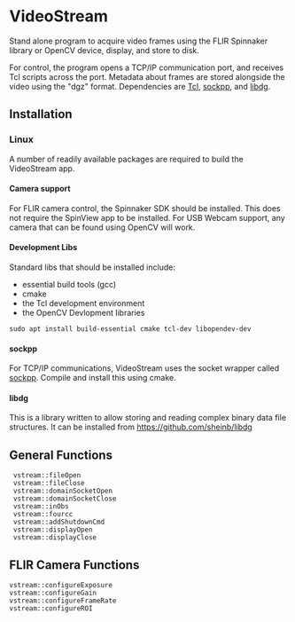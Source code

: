 # VideoStream

Stand alone program to acquire video frames using the FLIR Spinnaker library or OpenCV device, display, and store to disk.

For control, the program opens a TCP/IP communication port, and receives Tcl scripts across the port.  Metadata about frames are stored alongside the video using the "dgz" format.  Dependencies are [Tcl](https://tcl.tk), [sockpp](https://github.com/fpagliughi/sockpp), and [libdg](https://github.com/sheinb/libdg).

## Installation

### Linux

A number of readily available packages are required to build the VideoStream app.

#### Camera support
For FLIR camera control, the Spinnaker SDK should be installed.  This does not require the SpinView app to be installed.  For USB Webcam support, any camera that can be found using OpenCV will work.

#### Development Libs
Standard libs that should be installed include:

* essential build tools (gcc)
* cmake
* the Tcl development environment
* the OpenCV Devlopment libraries

`
sudo apt install build-essential cmake tcl-dev libopendev-dev
`

#### sockpp

For TCP/IP communications, VideoStream uses the socket wrapper called [sockpp](https://github.com/fpagliughi/sockpp). Compile and install this using cmake.

#### libdg

This is a library written to allow storing and reading complex binary data file structures.  It can be installed from https://github.com/sheinb/libdg

## General Functions
```
 vstream::fileOpen
 vstream::fileClose
 vstream::domainSocketOpen
 vstream::domainSocketClose
 vstream::inObs
 vstream::fourcc
 vstream::addShutdownCmd
 vstream::displayOpen
 vstream::displayClose
```

## FLIR Camera Functions
```
vstream::configureExposure
vstream::configureGain
vstream::configureFrameRate
vstream::configureROI
```
